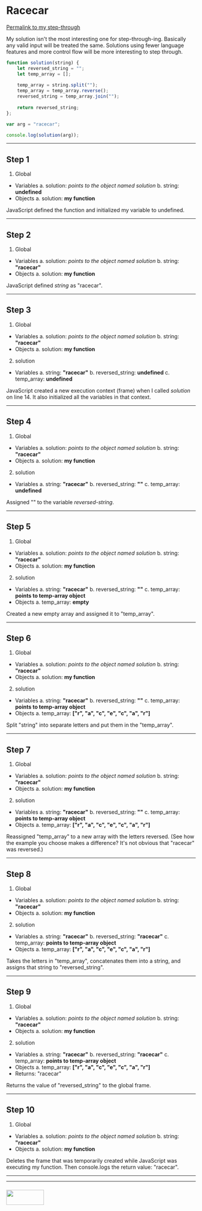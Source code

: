 # Racecar

<a href="https://goo.gl/aVwAjh" target="_blank">Permalink to my step-through</a>

My solution isn't the most interesting one for step-through-ing.  Basically any valid input will be treated the same.  Solutions using fewer language features and more control flow will be more interesting to step through.

```js
function solution(string) {
    let reversed_string = "";
    let temp_array = [];
    
    temp_array = string.split("");
    temp_array = temp_array.reverse();
    reversed_string = temp_array.join("");
    
    return reversed_string;
}; 

var arg = "racecar";

console.log(solution(arg));

```

---
## Step 1

1. Global
  * Variables
    a. solution: _points to the object named solution_
    b. string: __undefined__
  * Objects
    a. solution: __my function__

JavaScript defined the function and initialized my variable to undefined.

---
## Step 2

1. Global
  * Variables
    a. solution: _points to the object named solution_
    b. string: __"racecar"__
  * Objects
    a. solution: __my function__

JavaScript defined _string_ as "racecar".

---
## Step 3

1. Global
  * Variables
    a. solution: _points to the object named solution_
    b. string: __"racecar"__
  * Objects
    a. solution: __my function__
2. solution
  * Variables
    a. string: __"racecar"__
    b. reversed_string: __undefined__
    c. temp_array: __undefined__

JavaScript created a new execution context (frame) when I called _solution_ on line 14.  It also initialized all the variables in that context.

---

## Step 4

1. Global
  * Variables
    a. solution: _points to the object named solution_
    b. string: __"racecar"__
  * Objects
    a. solution: __my function__
2. solution
  * Variables
    a. string: __"racecar"__
    b. reversed_string: __""__
    c. temp_array: __undefined__

Assigned "" to the variable _reversed-string_.

---

## Step 5

1. Global
  * Variables
    a. solution: _points to the object named solution_
    b. string: __"racecar"__
  * Objects
    a. solution: __my function__
2. solution
  * Variables
    a. string: __"racecar"__
    b. reversed_string: __""__
    c. temp_array: __points to temp-array object__
  * Objects
    a. temp_array: __empty__

Created a new empty array and assigned it to "temp_array".

---

## Step 6

1. Global
  * Variables
    a. solution: _points to the object named solution_
    b. string: __"racecar"__
  * Objects
    a. solution: __my function__
2. solution
  * Variables
    a. string: __"racecar"__
    b. reversed_string: __""__
    c. temp_array: __points to temp-array object__
  * Objects
    a. temp_array: __["r", "a", "c", "e", "c", "a", "r"]__

Split "string" into separate letters and put them in the "temp_array".

---

## Step 7

1. Global
  * Variables
    a. solution: _points to the object named solution_
    b. string: __"racecar"__
  * Objects
    a. solution: __my function__
2. solution
  * Variables
    a. string: __"racecar"__
    b. reversed_string: __""__
    c. temp_array: __points to temp-array object__
  * Objects
    a. temp_array: __["r", "a", "c", "e", "c", "a", "r"]__

Reassigned "temp_array" to a new array with the letters reversed.  (See how the example you choose makes a difference?  It's not obvious that "racecar" was reversed.)



---

## Step 8

1. Global
  * Variables
    a. solution: _points to the object named solution_
    b. string: __"racecar"__
  * Objects
    a. solution: __my function__
2. solution
  * Variables
    a. string: __"racecar"__
    b. reversed_string: __"racecar"__
    c. temp_array: __points to temp-array object__
  * Objects
    a. temp_array: __["r", "a", "c", "e", "c", "a", "r"]__

Takes the letters in "temp_array", concatenates them into a string, and assigns that string to "reversed_string".

---

## Step 9

1. Global
  * Variables
    a. solution: _points to the object named solution_
    b. string: __"racecar"__
  * Objects
    a. solution: __my function__
2. solution
  * Variables
    a. string: __"racecar"__
    b. reversed_string: __"racecar"__
    c. temp_array: __points to temp-array object__
  * Objects
    a. temp_array: __["r", "a", "c", "e", "c", "a", "r"]__
  * Returns:  "racecar"

Returns the value of "reversed_string" to the global frame.

---

## Step 10

1. Global
  * Variables
    a. solution: _points to the object named solution_
    b. string: __"racecar"__
  * Objects
    a. solution: __my function__

Deletes the frame that was temporarily created while JavaScript was executing my function.  Then console.logs the return value: "racecar".


___
___
### <a href="http://elewa.education/blog" target="_blank"><img src="https://user-images.githubusercontent.com/18554853/34921062-506450ae-f97d-11e7-875f-6feeb26ad72d.png" width="100" height="40"/></a>











